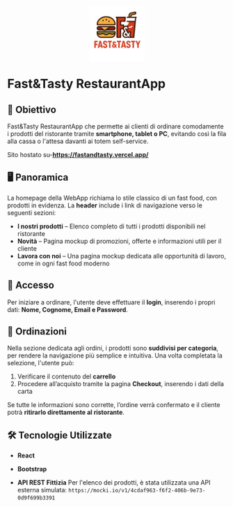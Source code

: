 # <p align="center"><img src="/FastFood_E-Commerce/public/logoapp.png" width="25%"></p> Fast&Tasty RestaurantApp

## 🎯 Obiettivo

Fast&Tasty RestaurantApp che permette ai clienti di ordinare comodamente i prodotti del ristorante tramite **smartphone, tablet o PC**, evitando così la fila alla cassa o l'attesa davanti ai totem self-service.

Sito hostato su-**https://fastandtasty.vercel.app/**

## 🖥️ Panoramica

La homepage della WebApp richiama lo stile classico di un fast food, con prodotti in evidenza. La **header** include i link di navigazione verso le seguenti sezioni:

- **I nostri prodotti** – Elenco completo di tutti i prodotti disponibili nel ristorante
- **Novità** – Pagina mockup di promozioni, offerte e informazioni utili per il cliente
- **Lavora con noi** – Una pagina mockup dedicata alle opportunità di lavoro, come in ogni fast food moderno

## 🔐 Accesso

Per iniziare a ordinare, l'utente deve effettuare il **login**, inserendo i propri dati: **Nome, Cognome, Email e Password**.

## 🍔 Ordinazioni

Nella sezione dedicata agli ordini, i prodotti sono **suddivisi per categoria**, per rendere la navigazione più semplice e intuitiva. Una volta completata la selezione, l'utente può:

1. Verificare il contenuto del **carrello**
2. Procedere all’acquisto tramite la pagina **Checkout**, inserendo i dati della carta

Se tutte le informazioni sono corrette, l’ordine verrà confermato e il cliente potrà **ritirarlo direttamente al ristorante**.

## 🛠️ Tecnologie Utilizzate

- **React**
- **Bootstrap**

- **API REST Fittizia**
  Per l'elenco dei prodotti, è stata utilizzata una API esterna simulata:
  `https://mocki.io/v1/4cdaf963-f6f2-406b-9e73-0d9f699b3391`
